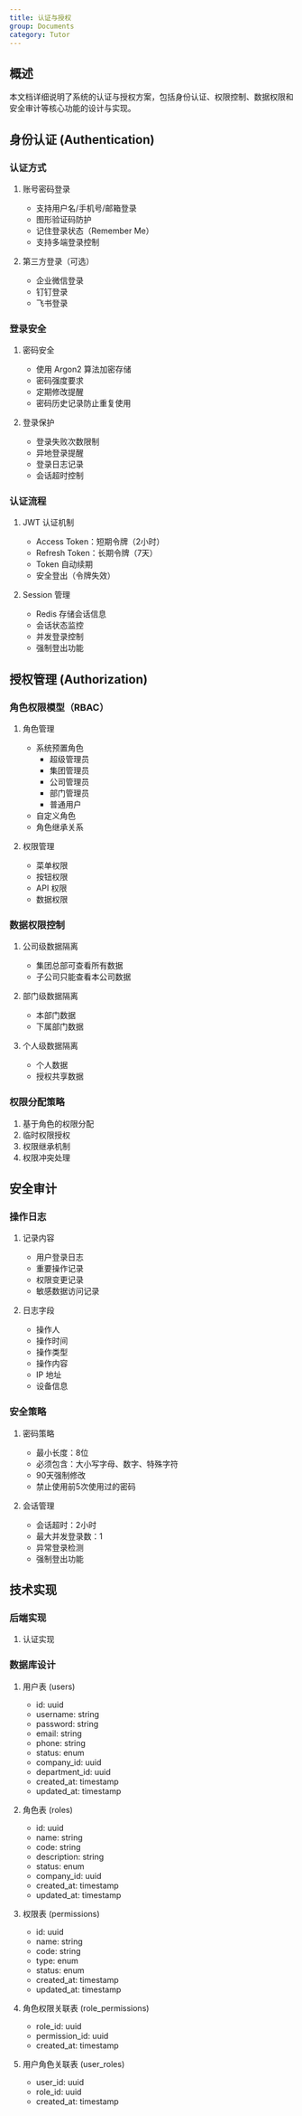 ```yaml
---
title: 认证与授权
group: Documents
category: Tutor
---
```


## 概述

本文档详细说明了系统的认证与授权方案，包括身份认证、权限控制、数据权限和安全审计等核心功能的设计与实现。

## 身份认证 (Authentication)

### 认证方式

1. 账号密码登录
   - 支持用户名/手机号/邮箱登录
   - 图形验证码防护
   - 记住登录状态（Remember Me）
   - 支持多端登录控制

2. 第三方登录（可选）
   - 企业微信登录
   - 钉钉登录
   - 飞书登录

### 登录安全

1. 密码安全
   - 使用 Argon2 算法加密存储
   - 密码强度要求
   - 定期修改提醒
   - 密码历史记录防止重复使用

2. 登录保护
   - 登录失败次数限制
   - 异地登录提醒
   - 登录日志记录
   - 会话超时控制

### 认证流程

1. JWT 认证机制
   - Access Token：短期令牌（2小时）
   - Refresh Token：长期令牌（7天）
   - Token 自动续期
   - 安全登出（令牌失效）

2. Session 管理
   - Redis 存储会话信息
   - 会话状态监控
   - 并发登录控制
   - 强制登出功能

## 授权管理 (Authorization)

### 角色权限模型（RBAC）

1. 角色管理
   - 系统预置角色
     - 超级管理员
     - 集团管理员
     - 公司管理员
     - 部门管理员
     - 普通用户
   - 自定义角色
   - 角色继承关系

2. 权限管理
   - 菜单权限
   - 按钮权限
   - API 权限
   - 数据权限

### 数据权限控制

1. 公司级数据隔离
   - 集团总部可查看所有数据
   - 子公司只能查看本公司数据

2. 部门级数据隔离
   - 本部门数据
   - 下属部门数据

3. 个人级数据隔离
   - 个人数据
   - 授权共享数据

### 权限分配策略

1. 基于角色的权限分配
2. 临时权限授权
3. 权限继承机制
4. 权限冲突处理

## 安全审计

### 操作日志

1. 记录内容
   - 用户登录日志
   - 重要操作记录
   - 权限变更记录
   - 敏感数据访问记录

2. 日志字段
   - 操作人
   - 操作时间
   - 操作类型
   - 操作内容
   - IP 地址
   - 设备信息

### 安全策略

1. 密码策略
   - 最小长度：8位
   - 必须包含：大小写字母、数字、特殊字符
   - 90天强制修改
   - 禁止使用前5次使用过的密码

2. 会话管理
   - 会话超时：2小时
   - 最大并发登录数：1
   - 异常登录检测
   - 强制登出功能

## 技术实现

### 后端实现

1. 认证实现

### 数据库设计

1. 用户表 (users)
   - id: uuid
   - username: string
   - password: string
   - email: string
   - phone: string
   - status: enum
   - company_id: uuid
   - department_id: uuid
   - created_at: timestamp
   - updated_at: timestamp

2. 角色表 (roles)
   - id: uuid
   - name: string
   - code: string
   - description: string
   - status: enum
   - company_id: uuid
   - created_at: timestamp
   - updated_at: timestamp

3. 权限表 (permissions)
   - id: uuid
   - name: string
   - code: string
   - type: enum
   - status: enum
   - created_at: timestamp
   - updated_at: timestamp

4. 角色权限关联表 (role_permissions)
   - role_id: uuid
   - permission_id: uuid
   - created_at: timestamp

5. 用户角色关联表 (user_roles)
   - user_id: uuid
   - role_id: uuid
   - created_at: timestamp
